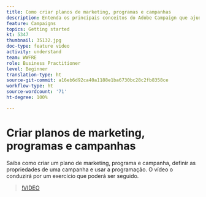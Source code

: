 ```yaml
---
title: Como criar planos de marketing, programas e campanhas
description: Entenda os principais conceitos do Adobe Campaign que ajudam a planejar, executar e medir com eficiência as campanhas de marketing entre canais.
feature: Campaigns
topics: Getting started
kt: 5347
thumbnail: 35132.jpg
doc-type: feature video
activity: understand
team: WWFRE
role: Business Practitioner
level: Beginner
translation-type: ht
source-git-commit: a16eb6d92ca40a1188e1ba6730bc28c2fb8358ce
workflow-type: ht
source-wordcount: '71'
ht-degree: 100%

---
```



# Criar planos de marketing, programas e campanhas

Saiba como criar um plano de marketing, programa e campanha, definir as propriedades de uma campanha e usar a programação.
O vídeo o conduzirá por um exercício que poderá ser seguido.

>[!VIDEO](https://video.tv.adobe.com/v/35132?quality=12)

